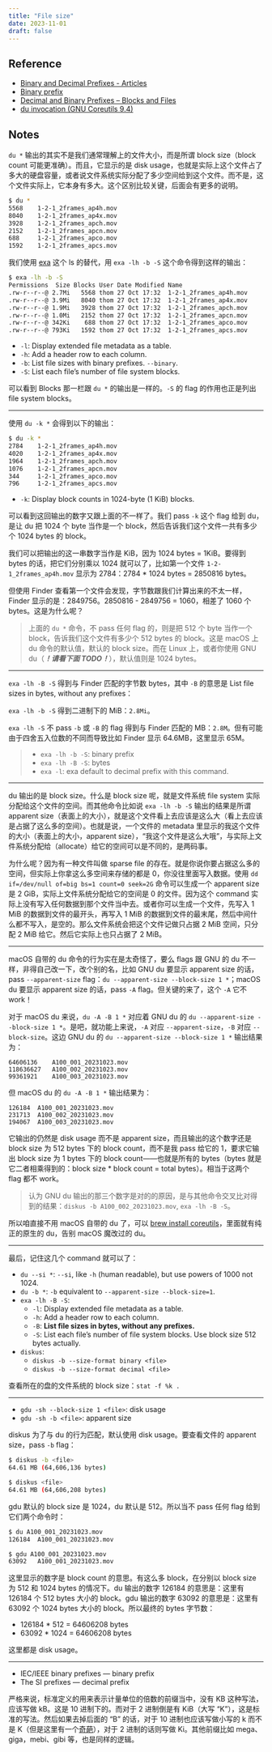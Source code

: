 ```yaml
---
title: "File size"
date: 2023-11-01
draft: false
---
```


## Reference

- [Binary and Decimal Prefixes - Articles](http://wolfprojects.altervista.org/articles/binary-and-decimal-prefixes/#:~:text=The%20decimal%20prefixes%20are%3A%20k,is%20used%20to%20indicate%20bytes.)
- [Binary prefix](https://en.wikipedia.org/wiki/Binary_prefix#Comparison_of_binary_and_decimal_prefixes)
- [Decimal and Binary Prefixes – Blocks and Files](https://blocksandfiles.com/2022/04/23/decimal-and-binary-prefixes/)
- [du invocation (GNU Coreutils 9.4)](https://www.gnu.org/software/coreutils/manual/html_node/du-invocation.html)

## Notes

`du *` 输出的其实不是我们通常理解上的文件大小，而是所谓 block size（block count 可能更准确）。而且，它显示的是 disk usage，也就是实际上这个文件占了多大的硬盘容量，或者说文件系统实际分配了多少空间给到这个文件。而不是，这个文件实际上，它本身有多大。这个区别比较关键，后面会有更多的说明。

```sh
$ du *
5568	1-2-1_2frames_ap4h.mov
8040	1-2-1_2frames_ap4x.mov
3928	1-2-1_2frames_apch.mov
2152	1-2-1_2frames_apcn.mov
688	    1-2-1_2frames_apco.mov
1592	1-2-1_2frames_apcs.mov
```

我们使用 [exa](https://github.com/eza-community/eza) 这个 ls 的替代，用 `exa -lh -b -S` 这个命令得到这样的输出：

```sh
$ exa -lh -b -S
Permissions  Size Blocks User Date Modified Name
.rw-r--r--@ 2.7Mi   5568 thom 27 Oct 17:32  1-2-1_2frames_ap4h.mov
.rw-r--r--@ 3.9Mi   8040 thom 27 Oct 17:32  1-2-1_2frames_ap4x.mov
.rw-r--r--@ 1.9Mi   3928 thom 27 Oct 17:32  1-2-1_2frames_apch.mov
.rw-r--r--@ 1.0Mi   2152 thom 27 Oct 17:32  1-2-1_2frames_apcn.mov
.rw-r--r--@ 342Ki    688 thom 27 Oct 17:32  1-2-1_2frames_apco.mov
.rw-r--r--@ 793Ki   1592 thom 27 Oct 17:32  1-2-1_2frames_apcs.mov
```

- `-l`: Display extended file metadata as a table.
- `-h`: Add a header row to each column.
- `-b`: List file sizes with binary prefixes. `--binary`.
- `-S`: List each file’s number of file system blocks.

可以看到 Blocks 那一栏跟 `du *` 的输出是一样的。`-S` 的 flag 的作用也正是列出 file system blocks。

---

使用 `du -k *` 会得到以下的输出：

```sh
$ du -k *
2784	1-2-1_2frames_ap4h.mov
4020	1-2-1_2frames_ap4x.mov
1964	1-2-1_2frames_apch.mov
1076	1-2-1_2frames_apcn.mov
344	    1-2-1_2frames_apco.mov
796	    1-2-1_2frames_apcs.mov
```

- `-k`: Display block counts in 1024-byte (1 KiB) blocks.

可以看到这回输出的数字又跟上面的不一样了。我们 pass `-k` 这个 flag 给到 du，是让 du 把 1024 个 byte 当作是一个 block，然后告诉我们这个文件一共有多少个 1024 bytes 的 block。

我们可以把输出的这一串数字当作是 KiB，因为 1024 bytes  =  1KiB。要得到 bytes 的话，把它们分别乘以 1024 就可以了，比如第一个文件 `1-2-1_2frames_ap4h.mov` 显示为 2784：2784 * 1024 bytes = 2850816 bytes。

但使用 Finder 查看第一个文件会发现，字节数跟我们计算出来的不太一样，Finder 显示的是：2849756。2850816 - 2849756 = 1060，相差了 1060 个 bytes。这是为什么呢？

> 上面的 `du *` 命令，不 pass 任何 flag 的，则是把 512 个 byte 当作一个 block，告诉我们这个文件有多少个 512 bytes 的 block。这是 macOS 上 du 命令的默认值，默认的 block size。而在 Linux 上，或者你使用 GNU du（***！请看下面 TODO！***），默认值则是 1024 bytes。

---

`exa -lh -B -S` 得到与 Finder 匹配的字节数 bytes，其中 `-B` 的意思是 List file sizes in bytes, without any prefixes：

`exa -lh -b -S` 得到二进制下的 MiB：`2.8Mi`。

`exa -lh -S` 不 pass `-b` 或 `-B` 的 flag 得到与 Finder 匹配的 MB：`2.8M`。但有可能由于四舍五入位数的不同而导致比如 Finder 显示 64.6MB，这里显示 65M。

> - `exa -lh -b -S`: binary prefix
> - `exa -lh -B -S`: bytes
> - `exa -l`: exa default to decimal prefix with this command.

---

du 输出的是 block size。什么是 block size 呢，就是文件系统 file system 实际分配给这个文件的空间。而其他命令比如说 `exa -lh -b -S` 输出的结果是所谓 apparent size（表面上的大小），就是这个文件看上去应该是这么大（看上去应该是占据了这么多的空间）。也就是说，一个文件的 metadata 里显示的我这个文件的大小（表面上的大小，apparent size），“我这个文件是这么大哦”，与实际上文件系统分配给（allocate）给它的空间可以是不同的，是两码事。

为什么呢？因为有一种文件叫做 sparse file 的存在。就是你说你要占据这么多的空间，但实际上你拿这么多空间来存储的都是 0，你没往里面写入数据。使用 `dd if=/dev/null of=big bs=1 count=0 seek=2G` 命令可以生成一个 apparent size 是 2 GiB，实际上文件系统分配给它的空间是 0 的文件。因为这个 command 实际上没有写入任何数据到那个文件当中去。或者你可以生成一个文件，先写入 1 MiB 的数据到文件的最开头，再写入 1 MiB 的数据到文件的最末尾，然后中间什么都不写入，是空的。那么文件系统会把这个文件记做只占据 2 MiB 空间，只分配 2 MiB 给它。然后它实际上也只占据了 2 MiB。

---

macOS 自带的 du 命令的行为实在是太奇怪了，要么 flags 跟 GNU 的 du 不一样，非得自己改一下，改个别的名，比如 GNU du 要显示 apparent size 的话，pass `--apparent-size` flag：`du --apparent-size --block-size 1 *`；macOS du 要显示 apparent size 的话，pass `-A` flag。但关键的来了，这个 `-A` 它不 work！

对于 macOS du 来说，`du -A -B 1 *` 对应着 GNU du 的 `du --apparent-size --block-size 1 *`。是吧，就功能上来说，`-A` 对应 `--apparent-size`，`-B` 对应 `--block-size`。这边 GNU du 的 `du --apparent-size --block-size 1 *` 输出结果为：

```
64606136	A100_001_20231023.mov
118636627	A100_002_20231023.mov
99361921	A100_003_20231023.mov
```

但 macOS du 的 `du -A -B 1 *` 输出结果为：

```
126184	A100_001_20231023.mov
231713	A100_002_20231023.mov
194067	A100_003_20231023.mov
```

它输出的仍然是 disk usage 而不是 apparent size，而且输出的这个数字还是 block size 为 512 bytes 下的 block count，而不是我 pass 给它的 1，要求它输出 block size 为 1 bytes 下的 block count——也就是所有的 bytes（bytes 就是它二者相乘得到的：block size * block count = total bytes）。相当于这两个 flag 都不 work。

> 认为 GNU du 输出的那三个数字是对的的原因，是与其他命令交叉比对得到的结果：`diskus -b A100_002_20231023.mov`, `exa -lh -B -S`。

所以咱直接不用 macOS 自带的 du 了，可以 [brew install coreutils](https://apple.stackexchange.com/a/69332)，里面就有纯正的原生的 du，告别 macOS 魔改过的 du。

---

最后，记住这几个 command 就可以了：

- `du --si *`: `--si`, like `-h` (human readable), but use powers of 1000 not 1024.
- `du -b *`: `-b` equivalent to `--apparent-size --block-size=1`.
- `exa -lh -B -S`:
	- `-l`: Display extended file metadata as a table.
	- `-h`: Add a header row to each column.
	- `-B`: **List file sizes in bytes, without any prefixes.**
	- `-S`: List each file’s number of file system blocks. Use block size 512 bytes actually.
 - `diskus`:
	 - `diskus -b --size-format binary <file>`
	 - `diskus -b --size-format decimal <file>`

查看所在的盘的文件系统的 block size：`stat -f %k .`

---

- `gdu -sh --block-size 1 <file>`: disk usage
- `gdu -sh -b <file>`: apparent size

diskus 为了与 du 的行为匹配，默认使用 disk usage。要查看文件的 apparent size，pass `-b` flag：

```sh
$ diskus -b <file>
64.61 MB (64,606,136 bytes)

$ diskus <file>
64.61 MB (64,606,208 bytes)
```

gdu 默认的 block size 是 1024，du 默认是 512。所以当不 pass 任何 flag 给到它们两个命令时：

```sh
$ du A100_001_20231023.mov
126184	A100_001_20231023.mov

$ gdu A100_001_20231023.mov
63092	A100_001_20231023.mov
```

这里显示的数字是 block count 的意思。有这么多 block，在分别以 block size 为 512 和 1024 bytes 的情况下。du 输出的数字 126184 的意思是：这里有 126184 个 512 bytes 大小的 block。gdu 输出的数字 63092 的意思是：这里有 63092 个 1024 bytes 大小的 block。所以最终的 bytes 字节数：

- 126184 * 512 = 64606208 bytes
- 63092 * 1024 = 64606208 bytes

这里都是 disk usage。

---

- IEC/IEEE binary prefixes — binary prefix
- The SI prefixes — decimal prefix

严格来说，标准定义的用来表示计量单位的倍数的前缀当中，没有 KB 这种写法，应该写做 kB。这是 10 进制下的。而对于 2 进制倒是有 KiB（大写 “K”），这是标准的写法。然后如果去掉后面的 “B” 的话，对于 10 进制也应该写做小写的 k 而不是 K（但是这里有一个[奇葩](https://en.wikipedia.org/wiki/JEDEC_memory_standards#Unit_prefixes_for_semiconductor_storage_capacity)），对于 2 进制的话则写做 Ki。其他前缀比如 mega、giga，mebi、gibi 等，也是同样的逻辑。
